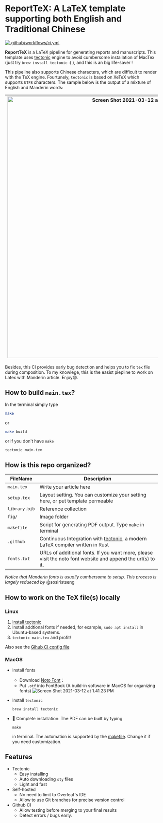 # ReportTeX: A LaTeX template supporting both English and Traditional Chinese

[![.github/workflows/ci.yml](https://github.com/stevengogogo/ReportTex/actions/workflows/ci.yml/badge.svg?branch=main)](https://github.com/stevengogogo/ReportTex/actions/workflows/ci.yml)


**ReportTeX** is a LaTeX pipeline for generating reports and manuscripts. This template uses [tectonic](https://github.com/tectonic-typesetting/tectonic) engine to avoid cumbersome installation of MacTex (just try `brew install tectonic` :) ), and this is an big life-saver ! 

This pipeline also supports Chinese characters, which are difficult to render with the TeX engine. Fourtunely, `tectonic` is based on XeTeX which supports `UTF8` characters. The sample below is the output of a mixture of English and Manderin words:

|<img width="859" alt="Screen Shot 2021-03-12 at 6 50 57 PM" src="https://user-images.githubusercontent.com/29009898/110930292-e3190200-8363-11eb-9f15-2c4f47b68371.png">|<img width="860" alt="Screen Shot 2021-03-12 at 6 51 45 PM" src="https://user-images.githubusercontent.com/29009898/110930386-017efd80-8364-11eb-902d-e82908c36310.png">|
|---|---|

Besides, this CI provides early bug detection and helps you to fix `tex` file during composition. To my knowlege, this is the easist piepline to work on Latex with Manderin article. Enjoy😄.

## How to build `main.tex`?

In the terminal simply type 

```bash
make
```

or

```bash
make build
```

or if you don't have `make`

```bash
tectonic main.tex
```

## How is this repo organized?


|FileName|Description|
|---|---|
|`main.tex`|Write your article here|
|`setup.tex`|Layout setting. You can customize your setting here, or put template permeable|
|`library.bib`|Reference collection|
|`fig/`|Image folder|
|`makefile`|Script for generating PDF output. Type `make` in terminal|
|`.github`|Continuous Integration with [tectonic](https://github.com/tectonic-typesetting/tectonic), a modern LaTeX compiler written in Rust|
|`fonts.txt`|URLs of additional fonts. If you want more, please visit the noto font website and append the url(s) to it.|

*Notice that Manderin fonts is usually cumbersome to setup. This process is largely redueced by*  @sosiristseng

## How to work on the TeX file(s) locally

### Linux

1. [Install tectonic](https://tectonic-typesetting.github.io/en-US/install.html)
2. Install addtional fonts if needed, for example,  `sudo apt install` in Ubuntu-based systems.
3. `tectonic main.tex` and profit!

Also see the [Gihub CI config file](.github/workflows/ci.yml)

### MacOS

- Install fonts
     - Download [Noto Font](https://www.google.com/get/noto/#sans-hant)：
     - Put `.otf` into FontBook (A build-in software in MacOS for organizing fonts)
     ![Screen Shot 2021-03-12 at 1.41.23 PM](https://i.imgur.com/WqanmTB.jpg)
- Install `tectonic`
  ```bash
  brew install tectonic
  ```

- 🎉 Complete installation: 
     The PDF can be built by typing 
     ```
     make
     ```
     in terminal. The automation is supported by the [makefile](makefile). Change it if you need customization.

## Features

- Tectonic
     - Easy installing
     - Auto downloading `sty` files
     - Light and fast
- Self-hosted
     - No need to limit to Overleaf's IDE 
     - Allow to use Git branches for precise version control
- Github CI
     - Allow testing before merging to your final results
     - Detect errors / bugs early.
